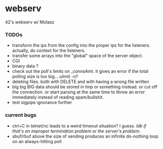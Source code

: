 # webserv
42's webserv w/ Molasz

### TODOs

* transform the ips from the config into the proper ips for the listeners. actually, do context for the listeners.
* transfer some arrays into the "global" space of the server object.
* CGI
* binary data ?
* check out the poll's limits on \_connsAmt. it gives an error if the total polling size is too big... ulimit -n?
* deleting files. both with DELETE and with having a wrong file written
* big big BIG data should be stored in tmp or something instead. or cut off the connection. or start parsing at the same time to throw an error immediately instead of reading spam/bullshit.
* test sigpipe ignorance further

### current bugs

* ctrl+C in telnet/nc leads to a weird timeout situation? I guess. *Idk if that's an improper termination problem or the server's problem.*
* sbuf/rbuf above the size of sending produces an infinite do-nothing loop on an always-hitting poll
